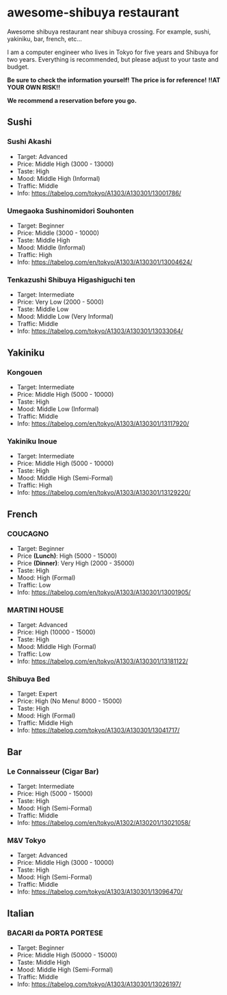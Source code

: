 # awesome-shibuya restaurant
Awesome shibuya restaurant near shibuya crossing. For example, sushi, yakiniku, bar, french, etc...

I am a computer engineer who lives in Tokyo for five years and Shibuya for two years.
Everything is recommended, but please adjust to your taste and budget.

**Be sure to check the information yourself!**
**The price is for reference!**
**!!AT YOUR OWN RISK!!**

**We recommend a reservation before you go.**

## Sushi
### Sushi Akashi
- Target: Advanced
- Price: Middle High (3000 - 13000)
- Taste: High
- Mood: Middle High (Informal)
- Traffic: Middle
- Info: https://tabelog.com/tokyo/A1303/A130301/13001786/

### Umegaoka Sushinomidori Souhonten
- Target: Beginner
- Price: Middle (3000 - 10000)
- Taste: Middle High
- Mood: Middle (Informal)
- Traffic: High
- Info: https://tabelog.com/en/tokyo/A1303/A130301/13004624/

### Tenkazushi Shibuya Higashiguchi ten
- Target: Intermediate
- Price: Very Low (2000 - 5000)
- Taste: Middle Low
- Mood: Middle Low (Very Informal)
- Traffic: Middle
- Info: https://tabelog.com/tokyo/A1303/A130301/13033064/

## Yakiniku
### Kongouen
- Target: Intermediate
- Price: Middle High (5000 - 10000)
- Taste: High
- Mood: Middle Low (Informal)
- Traffic: Middle
- Info: https://tabelog.com/en/tokyo/A1303/A130301/13117920/

### Yakiniku Inoue
- Target: Intermediate
- Price: Middle High (5000 - 10000)
- Taste: High
- Mood: Middle High (Semi-Formal)
- Traffic: High
- Info: https://tabelog.com/en/tokyo/A1303/A130301/13129220/

## French
### COUCAGNO
- Target: Beginner
- Price **(Lunch)**: High (5000 - 15000)
- Price **(Dinner)**: Very High (2000 - 35000)
- Taste: High
- Mood: High (Formal)
- Traffic: Low
- Info: https://tabelog.com/en/tokyo/A1303/A130301/13001905/

### MARTINI HOUSE
- Target: Advanced
- Price: High (10000 - 15000)
- Taste: High
- Mood: Middle High (Formal)
- Traffic: Low
- Info: https://tabelog.com/en/tokyo/A1303/A130301/13181122/

### Shibuya Bed
- Target: Expert
- Price: High (No Menu! 8000 - 15000)
- Taste: High
- Mood: High (Formal)
- Traffic: Middle High
- Info: https://tabelog.com/tokyo/A1303/A130301/13041717/

## Bar
### Le Connaisseur (Cigar Bar)
- Target: Intermediate
- Price: High (5000 - 15000)
- Taste: High
- Mood: High (Semi-Formal)
- Traffic: Middle
- Info: https://tabelog.com/en/tokyo/A1302/A130201/13021058/

### M&V Tokyo
- Target: Advanced
- Price: Middle High (3000 - 10000)
- Taste: High
- Mood: High (Semi-Formal)
- Traffic: Middle
- Info: https://tabelog.com/tokyo/A1303/A130301/13096470/

## Italian
### BACARI da PORTA PORTESE
- Target: Beginner
- Price: Middle High (50000 - 15000)
- Taste: Middle High
- Mood: Middle High (Semi-Formal)
- Traffic: Middle
- Info: https://tabelog.com/tokyo/A1303/A130301/13026197/

